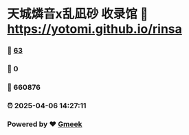 # 天城燐音x乱凪砂 收录馆 :link: https://yotomi.github.io/rinsa 
### :page_facing_up: [63](https://yotomi.github.io/rinsa/tag.html) 
### :speech_balloon: 0 
### :hibiscus: 660876 
### :alarm_clock: 2025-04-06 14:27:11 
### Powered by :heart: [Gmeek](https://github.com/Meekdai/Gmeek)

